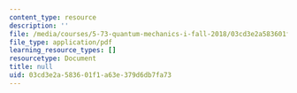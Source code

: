 ```yaml
---
content_type: resource
description: ''
file: /media/courses/5-73-quantum-mechanics-i-fall-2018/03cd3e2a583601f1a63e379d6db7fa73_MIT5_73F18_Lec27s2.pdf
file_type: application/pdf
learning_resource_types: []
resourcetype: Document
title: null
uid: 03cd3e2a-5836-01f1-a63e-379d6db7fa73
---
```

